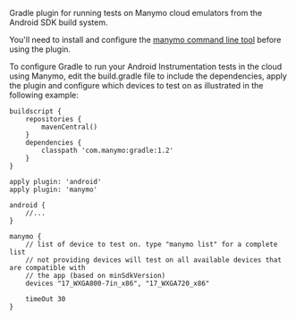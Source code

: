 Gradle plugin for running tests on Manymo cloud emulators from the Android SDK build system.

You'll need to install and configure the [manymo command line tool](https://www.manymo.com/pages/documentation/manymo-command-line-tool) before using the plugin.

To configure Gradle to run your Android Instrumentation tests in the cloud using Manymo, edit the build.gradle file to include the dependencies, apply the plugin and configure which devices to test on as illustrated in the following example:

    buildscript {
        repositories {
            mavenCentral()
        }
        dependencies {
            classpath 'com.manymo:gradle:1.2'
        }
    }
    
    apply plugin: 'android'
    apply plugin: 'manymo'
    
    android {
        //...
    }
    
    manymo {
        // list of device to test on. type "manymo list" for a complete list
        // not providing devices will test on all available devices that are compatible with
        // the app (based on minSdkVersion)
        devices "17_WXGA800-7in_x86", "17_WXGA720_x86"
    
        timeOut 30
    }
